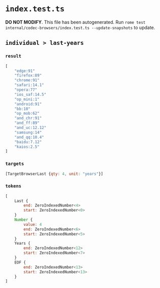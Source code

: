 # `index.test.ts`

**DO NOT MODIFY**. This file has been autogenerated. Run `rome test internal/codec-browsers/index.test.ts --update-snapshots` to update.

## `individual > last-years`

### `result`

```javascript
[
	"edge:91"
	"firefox:89"
	"chrome:91"
	"safari:14.1"
	"opera:77"
	"ios_saf:14.5"
	"op_mini:1"
	"android:91"
	"bb:10"
	"op_mob:62"
	"and_chr:91"
	"and_ff:89"
	"and_uc:12.12"
	"samsung:14"
	"and_qq:10.4"
	"baidu:7.12"
	"kaios:2.5"
]
```

### `targets`

```javascript
[TargetBrowserLast {qty: 4, unit: "years"}]
```

### `tokens`

```javascript
[
	Last {
		end: ZeroIndexedNumber<4>
		start: ZeroIndexedNumber<0>
	}
	Number {
		value: 4
		end: ZeroIndexedNumber<6>
		start: ZeroIndexedNumber<5>
	}
	Years {
		end: ZeroIndexedNumber<12>
		start: ZeroIndexedNumber<7>
	}
	EOF {
		end: ZeroIndexedNumber<13>
		start: ZeroIndexedNumber<13>
	}
]
```
